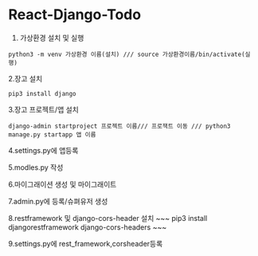 # React-Django-Todo
1. 가상환경 설치 및 실행
~~~
python3 -m venv 가상환경 이름(설치) /// source 가상환경이름/bin/activate(실행)
~~~
2.장고 설치
~~~
pip3 install django
~~~
3.장고 프로젝트/앱 설치
~~~
django-admin startproject 프로젝트 이름/// 프로잭트 이동 /// python3 manage.py startapp 앱 이름
~~~
<p>4.settings.py에 앱등록</p>
<p>5.modles.py 작성</p>
<p>6.마이그래이션 생성 및 마이그래이트</p>
<p>7.admin.py에 등록/슈펴유저 생성</p>
8.restframework 및 django-cors-header 설치
~~~
pip3 install djangorestframework django-cors-headers
~~~
<p>9.settings.py에 rest_framework,corsheader등록</p>
